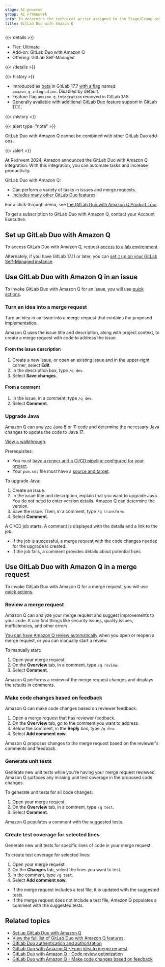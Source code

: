 ```yaml
---
stage: AI-powered
group: AI Framework
info: To determine the technical writer assigned to the Stage/Group associated with this page, see https://handbook.gitlab.com/handbook/product/ux/technical-writing/#assignments
title: GitLab Duo with Amazon Q
---
```


{{< details >}}

- Tier: Ultimate
- Add-on: GitLab Duo with Amazon Q
- Offering: GitLab Self-Managed

{{< /details >}}

{{< history >}}

- Introduced as [beta](../../policy/development_stages_support.md#beta) in GitLab 17.7 [with a flag](../../administration/feature_flags/_index.md) named `amazon_q_integration`. Disabled by default.
- Feature flag `amazon_q_integration` removed in GitLab 17.8.
- Generally available with additional GitLab Duo feature support in GitLab 17.11.

{{< /history >}}

{{< alert type="note" >}}

GitLab Duo with Amazon Q cannot be combined with other GitLab Duo add-ons.

{{< /alert >}}

At Re:Invent 2024, Amazon announced the GitLab Duo with Amazon Q integration.
With this integration, you can automate tasks and increase productivity.

GitLab Duo with Amazon Q:

- Can perform a variety of tasks in issues and merge requests.
- [Includes many other GitLab Duo features](../gitlab_duo/feature_summary.md).

For a click-through demo, see [the GitLab Duo with Amazon Q Product Tour](https://gitlab.navattic.com/duo-with-q).
<!-- Demo published on 2025-04-23 -->

To get a subscription to GitLab Duo with Amazon Q, contact your Account Executive.

## Set up GitLab Duo with Amazon Q

To access GitLab Duo with Amazon Q, request [access to a lab environment](https://about.gitlab.com/partners/technology-partners/aws/#interest).

Alternately, if you have GitLab 17.11 or later, you can
[set it up on your GitLab Self-Managed instance](setup.md).

## Use GitLab Duo with Amazon Q in an issue

To invoke GitLab Duo with Amazon Q for an issue, you will use [quick actions](../project/quick_actions.md).

### Turn an idea into a merge request

Turn an idea in an issue into a merge request that contains the proposed implementation.

Amazon Q uses the issue title and description, along with project context, to create a merge request
with code to address the issue.

#### From the issue description

1. Create a new issue, or open an existing issue and in the upper-right corner, select **Edit**.
1. In the description box, type `/q dev`.
1. Select **Save changes**.

#### From a comment

1. In the issue, in a comment, type `/q dev`.
1. Select **Comment**.

### Upgrade Java

Amazon Q can analyze Java 8 or 11 code and determine the necessary Java changes to update the code to Java 17.

[View a walkthrough](https://gitlab.navattic.com/duo-q-transform).

Prerequisites:

- You must [have a runner and a CI/CD pipeline configured for your project](../../ci/_index.md).
- Your `pom.xml` file must have a [source and target](https://maven.apache.org/plugins/maven-compiler-plugin/examples/set-compiler-source-and-target.html).

To upgrade Java:

1. Create an issue.
1. In the issue title and description, explain that you want to upgrade Java.
   You do not need to enter version details. Amazon Q can determine the version.
1. Save the issue. Then, in a comment, type `/q transform`.
1. Select **Comment**.

A CI/CD job starts. A comment is displayed with the details and a link to the job.

- If the job is successful, a merge request with the code changes needed for the upgrade is created.
- If the job fails, a comment provides details about potential fixes.

## Use GitLab Duo with Amazon Q in a merge request

To invoke GitLab Duo with Amazon Q for a merge request, you will use [quick actions](../project/quick_actions.md).

### Review a merge request

Amazon Q can analyze your merge request and suggest improvements to your code.
It can find things like security issues, quality issues, inefficiencies,
and other errors.

[You can have Amazon Q review automatically](setup.md#enter-the-arn-in-gitlab-and-enable-amazon-q)
when you open or reopen a merge request, or you can manually start a review.

To manually start:

1. Open your merge request.
1. On the **Overview** tab, in a comment, type `/q review`.
1. Select **Comment**.

Amazon Q performs a review of the merge request changes
and displays the results in comments.

### Make code changes based on feedback

Amazon Q can make code changes based on reviewer feedback.

1. Open a merge request that has reviewer feedback.
1. On the **Overview** tab, go to the comment you want to address.
1. Below the comment, in the **Reply** box, type `/q dev`.
1. Select **Add comment now**.

Amazon Q proposes changes to the merge request based on the reviewer's comments and feedback.

### Generate unit tests

Generate new unit tests while you're having your merge request reviewed.
Amazon Q surfaces any missing unit test coverage in the proposed code changes.

To generate unit tests for all code changes:

1. Open your merge request.
1. On the **Overview** tab, in a comment, type `/q test`.
1. Select **Comment**.

Amazon Q populates a comment with the suggested tests.

### Create test coverage for selected lines

Generate new unit tests for specific lines of code in your merge request.

To create test coverage for selected lines:

1. Open your merge request.
1. On the **Changes** tab, select the lines you want to test.
1. In the comment, type `/q test`.
1. Select **Add comment now**.

- If the merge request includes a test file, it is updated with the suggested tests.
- If the merge request does not include a test file, Amazon Q populates a comment with the suggested tests.

## Related topics

- [Set up GitLab Duo with Amazon Q](setup.md)
- [View the full list of GitLab Duo with Amazon Q features](../gitlab_duo/feature_summary.md).
- [GitLab Duo authentication and authorization](../gitlab_duo/security.md)
- <i class="fa fa-youtube-play youtube" aria-hidden="true"></i> [GitLab Duo with Amazon Q - From idea to merge request](https://youtu.be/jxxzNst3jpo?si=QHO8JnPgMoFIllbL) <!-- Video published on 2025-04-17 -->
- <i class="fa fa-youtube-play youtube" aria-hidden="true"></i> [GitLab Duo with Amazon Q - Code review optimization](https://youtu.be/4gFIgyFc02Q?si=S-jO2M2jcXnukuN_) <!-- Video published on 2025-05-20 -->
- <i class="fa fa-youtube-play youtube" aria-hidden="true"></i> [GitLab Duo with Amazon Q - Make code changes based on feedback](https://youtu.be/31E9X9BrK5s?si=v232hBDmlGpv6fqC) <!-- Video published on 2025-05-30 -->
